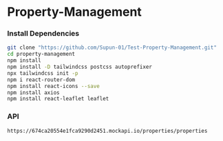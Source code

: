 # Property-Management

### Install Dependencies

```bash
git clone "https://github.com/Supun-01/Test-Property-Management.git"
cd property-management
npm install
npm install -D tailwindcss postcss autoprefixer
npx tailwindcss init -p
npm i react-router-dom
npm install react-icons --save
npm install axios
npm install react-leaflet leaflet
```

### API

```Link
https://674ca20554e1fca9290d2451.mockapi.io/properties/properties
```
